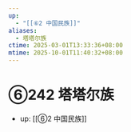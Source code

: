 ```yaml
---
up:
  - "[[⑥2 中国民族]]"
aliases:
  - 塔塔尔族
ctime: 2025-03-01T13:33:36+08:00
mtime: 2025-10-01T11:40:32+08:00
---
```


# ⑥242 塔塔尔族

- up: [[⑥2 中国民族]]
